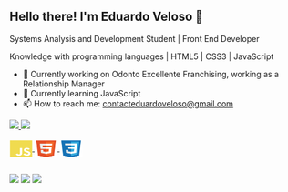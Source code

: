## Hello there! I'm Eduardo Veloso 👋

Systems Analysis and Development Student | Front End Developer

Knowledge with programming languages | HTML5 | CSS3 | JavaScript

- 🔭 Currently working on Odonto Excellente Franchising, working as a Relationship Manager
- 🌱 Currently learning JavaScript
- 📫 How to reach me: contacteduardoveloso@gmail.com

<div>
  <a href="https://github.com/eduardovloso"/>
  <img height="125em" src="https://github-readme-stats.vercel.app/api?username=eduardovloso&show_icons=true&theme=dark&include_all_commits=true&count_private=true"/>
  <img height="125em" src="https://github-readme-stats.vercel.app/api/top-langs/?username=eduardovloso&layout=compact&langs_count=168&theme=dark"/>
</div>

<div style="display: inline_block"><br>
  <img align="center" alt="Rafa-Js" height="30" width="40" src="https://raw.githubusercontent.com/devicons/devicon/master/icons/javascript/javascript-plain.svg">
  <img align="center" alt="Rafa-HTML" height="30" width="40" src="https://raw.githubusercontent.com/devicons/devicon/master/icons/html5/html5-original.svg">
  <img align="center" alt="Rafa-CSS" height="30" width="40" src="https://raw.githubusercontent.com/devicons/devicon/master/icons/css3/css3-original.svg">
</div>
  
  ##
 
<div> 
  <a href="https://instagram.com/eduardovloso" target="_blank"><img src="https://img.shields.io/badge/-Instagram-%23E4405F?style=for-the-badge&logo=instagram&logoColor=white" target="_blank"></a>
  <a href="mailto:contacteduardoveloso@gmail.com"><img src="https://img.shields.io/badge/-Gmail-%23333?style=for-the-badge&logo=gmail&logoColor=white" target="_blank"></a>
  <a href="https://www.linkedin.com/in/eduardo-veloso-skoretzky-291a77256" target="_blank"><img src="https://img.shields.io/badge/-LinkedIn-%230077B5?style=for-the-badge&logo=linkedin&logoColor=white" target="_blank"></a> 
</div>
